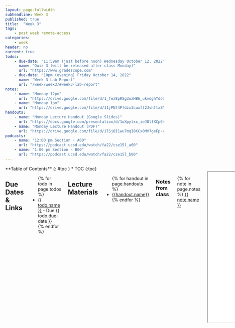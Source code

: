 ```yaml
---
layout: page-fullwidth
subheadline: Week 3
published: true
title:  "Week 3"
tags:
    - post week remote-access
categories:
    - week
header: no
current: true
todos:
    - due-date: "11:59am (just before noon) Wednesday October 12, 2022"
      name: "Quiz 3 (will be released after class Monday)"
      url: "https://www.gradescope.com"
    - due-date: "10pm (evening) Friday October 14, 2022"
      name: "Week 3 Lab Report"
      url: "/week/week3/#week3-lab-report"
notes:
    - name: "Monday 12pm"
      url: "https://drive.google.com/file/d/1_fez8pRSg3oaHB6_ukvdghYdoSsY5VCb"
    - name: "Monday 1pm"
      url: "https://drive.google.com/file/d/11jPNf4Pfdzx3Luxfl2JvhftxZNUvaQEc"
handouts:
    - name: "Monday Lecture Handout (Google Slides)"
      url: "https://docs.google.com/presentation/d/1oXpylxx_ieJOlfXCp6VdTU6zqksj0eBvj-v9AYb1jLA/edit?usp=sharing"
    - name: "Monday Lecture Handout (PDF)"
      url: "https://drive.google.com/file/d/1lSj8I1wu7mqI8KCx0MV7geFp-cLV0Ek9/view?usp=sharing"
podcasts:
    - name: "12:00 pm Section - A00"
      url: "https://podcast.ucsd.edu/watch/fa22/cse15l_a00"
    - name: "1:00 pm Section - B00"
      url: "https://podcast.ucsd.edu/watch/fa22/cse15l_b00"
---
```


<div class="row">
<div class="medium-4 medium-push-8 columns" markdown="1">
<div class="panel radius fixed-toc"  data-options="sticky_on:large" markdown="1">
**Table of Contents**
{: #toc }
*  TOC
{:toc}
</div>
</div><!-- /.medium-4.columns -->

<div class="medium-8 medium-pull-4 columns" markdown="1">

## Due Dates & Links

<ul>
{% for todo in page.todos %}
<li><a href="{{ todo.url }}">{{ todo.name }}</a> - Due {{ todo.due-date }}</li>
{% endfor %}
</ul>

## Lecture Materials

<ul>
{% for handout in page.handouts %}
<li><a href="{{handout.url}}">{{handout.name}}</a></li>
{% endfor %}
</ul>

### Notes from class
{% for note in page.notes %}
<a href="{{ note.url }}">{{ note.name }}</a>
<iframe src="{{ note.url }}/preview" width="640" height="480" allow="autoplay"></iframe>
{% endfor %}

### Links to Podcast
**Note:** Links will require you to log in as a UCSD student
<ul>
{% for link in page.podcasts %} 
<li><a href="{{link.url}}">{{link.name}}</a></li>
{% endfor %}
</ul>

### To Read

- Read these two articles by Julia Evans (one summarized in a comic below):
    - [When debugging, your attitude matters](https://jvns.ca/blog/debugging-attitude-matters/)
    - [How I Got Better at Debugging](https://jvns.ca/blog/2015/11/22/how-i-got-better-at-debugging/)
- Read this article by John Regehr: [How to Debug](https://blog.regehr.org/archives/199)
    - You don't need to know what all the technical tools are in these readings (systems programming, CSS, divs, etc)
- From the Regehr article, focus on the vocabulary (symptom, bug, etc); from the Evans articles, focus on the vibes
- This article: [https://drive.google.com/file/d/1zbMVZxsI1zOBPhSsvBi4kB5dPJuxyOJh/view?usp=sharing](https://drive.google.com/file/d/1zbMVZxsI1zOBPhSsvBi4kB5dPJuxyOJh/view?usp=sharing)
  (Note that assigning an article doesn't necessarily mean Joe agrees with everything in it...)

## Lab Tasks

As usual, we publish these ahead of time, but they aren't guaranteed to be final
until the start of lab on Wednesday.

This week in lab, you will find symptoms of bugs by writing tests, and then
narrow down the actual bug.

### Setup

Make a fork of this repository (it's OK if it's public):

There are a few relevant files for us:

- `ArrayExamples.java`
- `ArrayTests.java`
- `ListExamples.java`
- `LinkedListExample.java`
- `FileExample.java`

The files that end in `Example` or `Examples` have code in them with bugs for
you to find – in `ListExamples` and `ArrayExamples`, all the methods have bugs.
In `LinkedListExample` at least one of the methods on `LinkedList` has a bug. in
`FileExample`, `getFiles` has a bug. So many 🐛s!

The file `ArrayTests.java` has some _tests_ for the methods in
`ArrayExamples.java`. It uses a library called
[JUnit](https://junit.org/junit4/) to run tests using methods called
`assertEquals` and `assertArrayEquals` (and other `assert...` methods). When we
run this class with JUnit, it runs each method that has a `@Test` annotation on
it, and reports the success or failure of the `assert` calls.

Since JUnit is an external library, it requires some extra work to compile and
run. These two commands work well, and you should see output like the below when
you run them:

```
local $ javac -cp .:lib/hamcrest-core-1.3.jar:lib/junit-4.13.2.jar *.java
local $ java -cp .:lib/hamcrest-core-1.3.jar:lib/junit-4.13.2.jar org.junit.runner.JUnitCore ArrayTests
JUnit version 4.13.2
..
Time: 0.006

OK (2 tests)
```

- The `*` in the first command telss `javac` to compile *all* the `.java` files
in this directory. It's a shorthand for writing them all out, so it's a useful
notation to start using now that we have several Java files to compile.
- The `-cp` command-line argument stands for "classpath". Java uses this
command-line argument to know where to look for classes. It takes paths
separated by `:`, so the first place it will look is `.`, the current directory.
After that, it will look for classes in the two `.jar` files in the `lib`
directory. A `.jar` file is like a `.zip` file of a bunch of classes, and Java
knows how to work with them.
- While you might think the `..` in the output below `JUnit` has something to do
with a path, it's actually printing a `.` for each test that runs. So if you run
hundreds of tests, you can kinda watch the progress by seeing how the dots count
up.

**Write down in notes**: Who in your group has never seen `-cp` before? Who in
your group has never seen JUnit before? Has anyone written tests in a different
way in Java? What about in a different language?

### Symptoms and Failure-inducing Inputs

#### Array Methods

The two tests we wrote for you pass, but these two reverse implementations have
bugs! Write more tests to demonstrate that the two implementations have bugs,
and identify the bugs.

**Write down in notes** – For each, what was the failure-inducing input (the
test)? What was the symptom (the output when the test failed)? What was the bug
(the problem in the code)? Be as specific as possible to fill this in: copy the
code for your tests, the output for the symptoms, and the code change you need
to make for the bug.

**Checkpoint** – After fixing the reverse methods, make a commit and push to
your repository. It's really useful to checkpoint your work this way; you will
be able to see in the commit history each of the elements above as well.

Go on and do the same thing for `averageWithoutLowest` (the last array method),
making sure to note symptoms, failure-inducing inputs, and bugs. Discuss with
your group – did people find different ways to show the same bugs?

If you're having trouble thinking of tests, try starting from the smallest
possible inputs (an empty array), and then trying increasing sizes of arrays to
structure your thinking.

#### List Methods

There are two methods in `ListExamples`, each of which has a bug. For this
program, create **a new file** called `ListTests.java` with JUnit tests. Do the
same exercise, carefully designing your tests to get failing inputs, symptoms,
and eventually identify the bugs. Keep in mind that most of the time we can find
relatively *small* inputs that trigger the buggy behavior!

**Write down in notes** – Symptoms, inputs, and bugs.

**Checkpoint** – Commit your changes, and don't forget to add the new file! This
is one of the most common mistakes I make with `git` that is annoying for my
collaborators: I add a new file locally and forget to put it on Github for them
to see!

#### Linked List Methods

The file `LinkedListExample.java` has an implementation of a linked list that
is, in fact, buggy. We won't tell you which method(s) have the bugs. Create a
file called `LinkedListTests.java` and write tests in that file.

Note that for this case, your failure-inducing input requires a little more work
to construct: you have to build lists and try out the methods. All of that work
is part of the “failure-inducing input”, and it's useful to have it all written
down in code so that we don't have to remember it or re-type it each time we
want to run the test.

**Write down in notes** – Symptoms, inputs, and bugs.

**Reflect, write down in notes** – You've now had to create two new test files
(one for `ListExamples` and one for `LinkedListExample`). What actions did you take in
your editor to do this? How long did it take you? Could you or did you use
copy/paste effectively to avoid lots of typing? Could you or did you use the up
arrow in the terminal to “get back” earlier commands rather than typing them out
again? Any other tricks you could use to make this more painless in the future?

Discuss with your group! The long-term goal here is to learn tips and tricks to
take tasks that might be annoying 5-minute tasks and turn them into 30-second
tasks. It really changes how you think about writing tests if the process of
getting started takes less time!

**Checkpoint** – Commit your changes, and don't forget to add the new file! This
is one of the most common mistakes I make with `git` that is annoying for my
collaborators: I add a new file locally and forget to put it on Github for them
to see! (Yes, this is repeated from the last section. It's a common mistake, so
it's worth repeating!)

#### File Methods

The file `FileExample.java` has an implementation of a method that works with
the filesystem and, fortunately for our learning, it's buggy.

This one is interesting because the definition of a "failure-inducing input" is
trickier – this program won't run without us having some files and paths
available to try! So the first thing you may want to do is _create_ the example
file structure in the comment in that file in your repository! Then you can
write tests that use that file. You can create this just using VScode's "new
file" and "new folder" buttons/options.

To help you read and understand the program check out the `File` documentation here:

[https://docs.oracle.com/javase/8/docs/api/java/io/File.html](https://docs.oracle.com/javase/8/docs/api/java/io/File.html)

**Write down in notes** – Symptoms, inputs, and bugs. Remember that your input
is not just the code, but also the test files you created.

**Checkpoint** – Commit your changes, and don't forget to add the new files,
including the files you created as test input! All these files need to be a part
of the repository so that we can run the tests. (This is a particularly annoying
one to realize you missed later – the test will fail because the input data
doesn't exist!)


**Discuss** – Out of all the bugs above, which was the most interesting bug you
found? Have you ever made bugs like these yourself in your own programs? What
about having JUnit tests written might be useful one or two weeks from now?

### Extend Your Server

If you're satisfied you've found each bug along with a failure-inducing input
and a symptom for each one, try extending your server from last week (do this in
pairs or as a group).

Instead of just tracking a `List` of strings, instead have your server allow
searching through a directory of files (searching the contents of the files for
query words). Make a directory in the same directory as your code that has plain
text files in it, and return all the filenames that have contents that match the
query. Hint – use the fixed `getFiles` method in your solution!

## Week 3 Lab Report {#week3-lab-report}

As with the first lab report, you'll write this as a Github Pages page, then
print that page to PDF and upload to Gradescope. Include on your page two parts.

### Part 1

Show the code for your [Simplest Search Engine from week
2](/week/week2/#make-the-simplest-search-engine) (use a code block in Markdown).
Then, show three screenshots of using it including at least one add and one
query, showing the URL in the browser and the response on the page.

For each screenshot, describe:

- Which methods in your code are called
- What the values of the relevant arguments to those methods are, and the values
of any relevant fields of the class
- If those values change, how they change by the time the request is done processing

### Part 2

Choose two of the bugs _from different files_ above. For each, show:

- The failure-inducing input (the code of the test)
- The symptom (the failing test output)
- The bug (the code fix needed)
- Then, explain the connection between the symptom and the bug. Why does the bug
cause that particular symptom for that particular input?

Upload your post to the Week 3 Lab Report assignment on Gradescope
